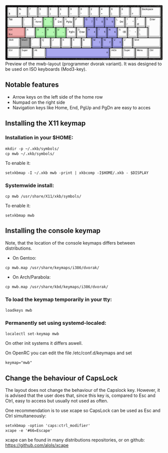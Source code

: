 ![alt tag](https://raw.githubusercontent.com/MatteoWickiBande/mwb-layout/master/keyboard-layout.png)
Preview of the mwb-layout (programmer dvorak variant). It was designed to be used on ISO keyboards (Mod3-key).

## Notable features
* Arrow keys on the left side of the home row
* Numpad on the right side
* Navigation keys like Home, End, PgUp and PgDn are easy to acces

## Installing the X11 keymap
###  Installation in your $HOME:
```
mkdir -p ~/.xkb/symbols/
cp mwb ~/.xkb/symbols/
```
To enable it:
```
setxkbmap -I ~/.xkb mwb -print | xkbcomp -I$HOME/.xkb - $DISPLAY
```
### Systemwide install:
```
cp mwb /usr/share/X11/xkb/symbols/
```
To enable it:
```
setxkbmap mwb
```

## Installing the console keymap

Note, that the location of the console keymaps differs between distributions.

* On Gentoo:
```
cp mwb.map /usr/share/keymaps/i386/dvorak/
```
* On Arch/Parabola:
```
cp mwb.map /usr/share/kbd/keymaps/i386/dvorak/
```
### To load the keymap temporarily in your tty:
```
loadkeys mwb
```
### Permanently set using systemd-localed:
```
localectl set-keymap mwb
```
On other init systems it differs aswell.

On OpenRC you can edit the file /etc/conf.d/keymaps and set
```
keymap="mwb"
```
## Change the behaviour of CapsLock

The layout does not change the behaviour of the Capslock key. However, it is advised that the user does that, since this key is, compared to Esc and Ctrl, easy to access but usually not used as often.

One recommendation is to use xcape so CapsLock can be used as Esc and Ctrl simultaneously:
```
setxkbmap -option 'caps:ctrl_modifier'
xcape -e '#66=Escape'
```
xcape can be found in many distributions repositories, or on github: https://github.com/alols/xcape
